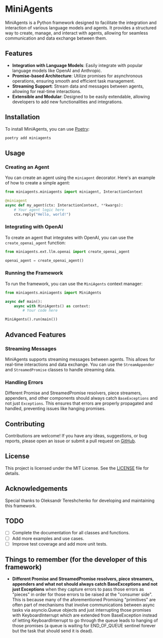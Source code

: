 # MiniAgents

MiniAgents is a Python framework designed to facilitate the integration and interaction of various language models and agents. It provides a structured way to create, manage, and interact with agents, allowing for seamless communication and data exchange between them.

## Features

- **Integration with Language Models**: Easily integrate with popular language models like OpenAI and Anthropic.
- **Promise-based Architecture**: Utilize promises for asynchronous operations, ensuring smooth and efficient task management.
- **Streaming Support**: Stream data and messages between agents, allowing for real-time interactions.
- **Extensible and Modular**: Designed to be easily extendable, allowing developers to add new functionalities and integrations.

## Installation

To install MiniAgents, you can use [Poetry](https://python-poetry.org/):

```sh
poetry add miniagents
```

## Usage

### Creating an Agent

You can create an agent using the `miniagent` decorator. Here's an example of how to create a simple agent:

```python
from miniagents.miniagents import miniagent, InteractionContext

@miniagent
async def my_agent(ctx: InteractionContext, **kwargs):
    # Your agent logic here
    ctx.reply("Hello, world!")
```

### Integrating with OpenAI

To create an agent that integrates with OpenAI, you can use the `create_openai_agent` function:

```python
from miniagents.ext.llm.openai import create_openai_agent

openai_agent = create_openai_agent()
```

### Running the Framework

To run the framework, you can use the `MiniAgents` context manager:

```python
from miniagents.miniagents import MiniAgents

async def main():
    async with MiniAgents() as context:
        # Your code here

MiniAgents().run(main())
```

## Advanced Features

### Streaming Messages

MiniAgents supports streaming messages between agents. This allows for real-time interactions and data exchange. You can use the `StreamAppender` and `StreamedPromise` classes to handle streaming data.

### Handling Errors

Different Promise and StreamedPromise resolvers, piece streamers, appenders, and other components should always catch `BaseExceptions` and not just `Exceptions`. This ensures that errors are properly propagated and handled, preventing issues like hanging promises.

## Contributing

Contributions are welcome! If you have any ideas, suggestions, or bug reports, please open an issue or submit a pull request on [GitHub](https://github.com/teremterem/MiniAgents).

## License

This project is licensed under the MIT License. See the [LICENSE](LICENSE) file for details.

## Acknowledgements

Special thanks to Oleksandr Tereshchenko for developing and maintaining this framework.

## TODO

- [ ] Complete the documentation for all classes and functions.
- [ ] Add more examples and use cases.
- [ ] Improve test coverage and add more unit tests.

## Things to remember (for the developer of this framework)

- **Different Promise and StreamedPromise resolvers, piece streamers, appenders and what not should always catch
  BaseExceptions and not just Exceptions** when they capture errors to pass those errors as "pieces" in order for
  those errors to be raised at the "consumer side". This is because many of the aforementioned Promising "primitives"
  are often part of mechanisms that involve communications between async tasks via asyncio.Queue objects and just
  interrupting those promises with KeyboardInterrupt which are extended from BaseException instead of letting
  KeyboardInterrupt to go through the queue leads to hanging of those promises (a queue is waiting for END_OF_QUEUE
  sentinel forever but the task that should send it is dead).
